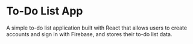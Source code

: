 # To-Do List App
A simple to-do list application built with React that allows users to create accounts and sign in with Firebase, and stores their to-do list data. 